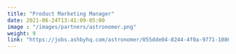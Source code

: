 ```yaml
---
title: "Product Marketing Manager"
date: 2021-06-24T13:41:09-05:00
image : "/images/partners/astronomer.png"
weight: 9
link: "https://jobs.ashbyhq.com/astronomer/055dde04-8244-4f0a-9771-108694ee7ca8"
---
```


